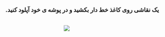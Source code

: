 <div dir="rtl">
<h3>یک نقاشی روی کاغذ خط دار بکشید و در پوشه ی خود آپلود کنید.
</h3>
<div dir="rtl">
 </div> <br/>
 <div align="center">
 <img src="output.jpg">
 </div>
  


